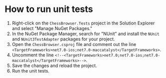 
# How to run unit tests

1. Right-click on the `ChessBrowser.Tests` project in the Solution Explorer and select "Manage NuGet Packages."
2. In the NuGet Package Manager, search for "NUnit" and install the `NUnit` and `NUnit3TestAdapter` packages for your project.
3. Open the `ChessBrowser.csproj` file and comment out the line `<TargetFrameworks>net7.0-ios;net7.0-maccatalyst</TargetFrameworks>`.
4. Uncomment the line `<!--<TargetFrameworks>net7.0;net7.0-ios;net7.0-maccatalyst</TargetFrameworks>-->`.
5. Save the changes and reload the project.
6. Run the unit tests.